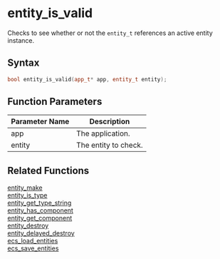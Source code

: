 # entity_is_valid

Checks to see whether or not the `entity_t` references an active entity instance.

## Syntax

```cpp
bool entity_is_valid(app_t* app, entity_t entity);
```

## Function Parameters

Parameter Name | Description
--- | ---
app | The application.
entity | The entity to check.

## Related Functions

[entity_make](https://github.com/RandyGaul/cute_framework/blob/master/doc/ecs/entity_make.md)  
[entity_is_type](https://github.com/RandyGaul/cute_framework/blob/master/doc/ecs/entity_is_type.md)  
[entity_get_type_string](https://github.com/RandyGaul/cute_framework/blob/master/doc/ecs/entity_get_type_string.md)  
[entity_has_component](https://github.com/RandyGaul/cute_framework/blob/master/doc/ecs/entity_has_component.md)  
[entity_get_component](https://github.com/RandyGaul/cute_framework/blob/master/doc/ecs/entity_get_component.md)  
[entity_destroy](https://github.com/RandyGaul/cute_framework/blob/master/doc/ecs/entity_destroy.md)  
[entity_delayed_destroy](https://github.com/RandyGaul/cute_framework/blob/master/doc/ecs/entity_delayed_destroy.md)  
[ecs_load_entities](https://github.com/RandyGaul/cute_framework/blob/master/doc/ecs/ecs_load_entities.md)  
[ecs_save_entities](https://github.com/RandyGaul/cute_framework/blob/master/doc/ecs/ecs_save_entities.md)  
